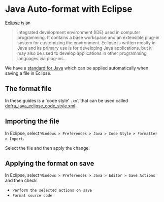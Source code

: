 # Java Auto-format with Eclipse

[Eclipse](https://en.wikipedia.org/wiki/Eclipse_(software)) is an

> integrated development environment (IDE) used in computer programming. It contains a base workspace and an extensible plug-in system for customizing the environment. Eclipse is written mostly in Java and its primary use is for developing Java applications, but it may also be used to develop applications in other programming languages via plug-ins.

We have a [standard for Java](../standards/java_coding_standards.md) which can be applied automatically when saving a file in Eclipse.

## The format file

In these guides is a 'code style' `.xml` that can be used called [defra_java_eclipse_code_style.xml](defra_java_eclipse_code_style.xml).

## Importing the file

In Eclipse, select `Windows > Preferences > Java > Code Style > Formatter > Import`.

Select the file and then apply the change.

## Applying the format on save

In Eclipse, select `Windows > Preferences > Java > Editor > Save Actions` and then check

- `Perform the selected actions on save`
- `Format source code`
